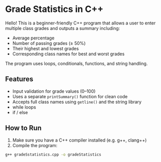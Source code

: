 # Grade Statistics in C++

Hello! This is a beginner-friendly C++ program that allows a user to enter multiple class grades and outputs a summary including:

- Average percentage  
- Number of passing grades (≥ 50%)  
- Their highest and lowest grades  
- Corresponding class names for best and worst grades  

The program uses loops, conditionals, functions, and string handling.

## Features

- Input validation for grade values (0–100)
- Uses a separate `printSummary()` function for clean code
- Accepts full class names using `getline()` and the string library
- while loops
- if / else

## How to Run

1. Make sure you have a C++ compiler installed (e.g. g++, clang++)
2. Compile the program:

```bash
g++ gradeSstatistics.cpp -o gradeStatistics
